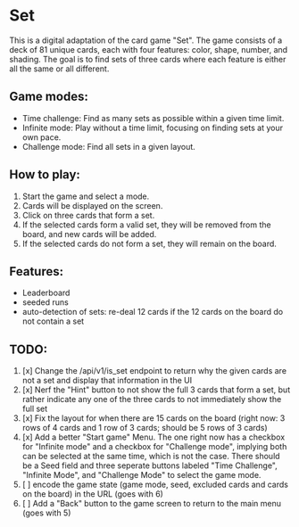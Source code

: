 # Set

This is a digital adaptation of the card game "Set". The game consists of a deck of 81 unique cards, each with four features: color, shape, number, and shading. The goal is to find sets of three cards where each feature is either all the same or all different.  

## Game modes:
- Time challenge: Find as many sets as possible within a given time limit.
- Infinite mode: Play without a time limit, focusing on finding sets at your own pace.
- Challenge mode: Find all sets in a given layout.

## How to play:
1. Start the game and select a mode.
2. Cards will be displayed on the screen.
3. Click on three cards that form a set.
4. If the selected cards form a valid set, they will be removed from the board, and new cards will be added.
5. If the selected cards do not form a set, they will remain on the board.


## Features:
- Leaderboard
- seeded runs
- auto-detection of sets: re-deal 12 cards if the 12 cards on the board do not contain a set
  

## TODO:
1) [x] Change the /api/v1/is_set endpoint to return why the given cards are not a set and display that information in the UI
2) [x] Nerf the "Hint" button to not show the full 3 cards that form a set, but rather indicate any one of the three cards to not immediately show the full set
3) [x] Fix the layout for when there are 15 cards on the board (right now: 3 rows of 4 cards and 1 row of 3 cards; should be 5 rows of 3 cards)
4) [x] Add a better "Start game" Menu. The one right now has a checkbox for "Infinite mode" and a checkbox for "Challenge mode", implying both can be selected at the same time, which is not the case. There should be a Seed field and three seperate buttons labeled "Time Challenge", "Infinite Mode", and "Challenge Mode" to select the game mode.
5) [ ] encode the game state (game mode, seed, excluded cards and cards on the board) in the URL (goes with 6)
6) [ ] Add a "Back" button to the game screen to return to the main menu (goes with 5)
